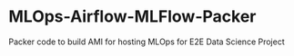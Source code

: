 # MLOps-Airflow-MLFlow-Packer
Packer code to build AMI for hosting MLOps for E2E Data Science Project
